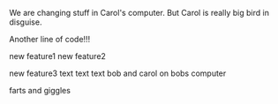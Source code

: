 We are changing stuff in Carol's computer. But Carol is really big bird in disguise.

Another line of code!!!



new feature1
new feature2


new feature3
text text text bob and carol on bobs computer

farts and giggles
